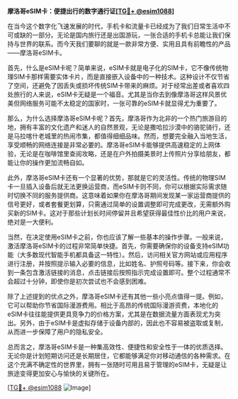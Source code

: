 **摩洛哥eSIM卡：便捷出行的数字通行证[[TG💪+ @esim1088](https://t.me/s/esim1088)]**

在当今这个数字化飞速发展的时代，手机卡和流量卡已经成为了我们日常生活中不可或缺的一部分。无论是国内旅行还是出国游玩，一张合适的手机卡总能让我们保持与世界的联系。而今天我们要聊的就是一款非常方便、实用且具有前瞻性的产品——摩洛哥eSIM卡。

首先，什么是eSIM卡呢？简单来说，eSIM卡就是电子化的SIM卡，它不像传统物理SIM卡那样需要实体卡片，而是直接嵌入设备中的一种技术。这种设计不仅节省了空间，还避免了因丢失或损坏传统SIM卡带来的麻烦。对于经常出差或者喜欢四处旅行的人来说，eSIM卡无疑是一个福音。尤其是当你去到像摩洛哥这样风景优美但网络服务可能不太稳定的国家时，一张可靠的eSIM卡就显得尤为重要了。

那么，为什么选择摩洛哥eSIM卡呢？首先，摩洛哥作为北非的一个热门旅游目的地，拥有丰富的文化遗产和迷人的自然景观，无论是撒哈拉沙漠中的骆驼骑行，还是马拉喀什老城里的热闹市集，都值得细细品味。然而，想要完全融入当地生活，享受顺畅的网络连接是非常必要的。摩洛哥eSIM卡能够提供高速稳定的上网体验，无论是在咖啡馆里查阅攻略，还是在户外拍摄美景时上传照片分享给朋友，都能让你的操作更加流畅自如。

此外，摩洛哥eSIM卡还有一个显著的优势，那就是它的灵活性。传统的物理SIM卡一旦插入设备后就无法更换运营商，而eSIM卡则不同，你可以根据实际需求随时切换不同的服务提供商。这意味着如果你在摩洛哥期间发现某一家运营商提供的信号更好，或者套餐更划算，只需通过简单的设置调整即可完成更改，无需额外购买新的SIM卡。这对于那些计划长时间停留并且希望获得最佳性价比的用户来说，绝对是一大便利。

当然，在决定使用eSIM卡之前，你也应该了解一些基本的操作步骤。一般来说，激活摩洛哥eSIM卡的过程非常简单快捷。首先，你需要确保你的设备支持eSIM功能（大多数现代智能手机都具备这一特性）。然后，访问相关官方网站或应用程序进行注册，并按照提示输入必要的信息，比如姓名、护照号码等。接下来，你会收到一条包含激活链接的消息，点击链接后按照指示完成设置即可。整个过程通常不会超过十分钟，即使你是初次尝试也不会感到困难。

除了上述提到的优点之外，摩洛哥eSIM卡还有其他一些小亮点值得一提。例如，它可以帮助你节省国际漫游费用。相比于高昂的传统国际漫游资费，本地化的eSIM卡往往能提供更具竞争力的价格方案，尤其是在数据流量方面表现尤为突出。另外，由于eSIM卡是虚拟存储于设备内部的，因此也不容易被盗取或复制，从而进一步保障了用户的隐私安全。

总而言之，摩洛哥eSIM卡是一种集高效性、便捷性和安全性于一体的优质选择。无论你是计划短期访问还是长期居住，它都能够满足你对移动通信的各种需求。在这个充满不确定性的世界里，拥有一张随时可用且易于管理的eSIM卡，无疑是让旅途变得更加安心与愉快的关键所在。

[[TG💪+ @esim1088](https://t.me/s/esim1088) ![Image](https://i.postimg.cc/4NQfJmqS/Snipaste-2025-05-13-00-14-12.png)]